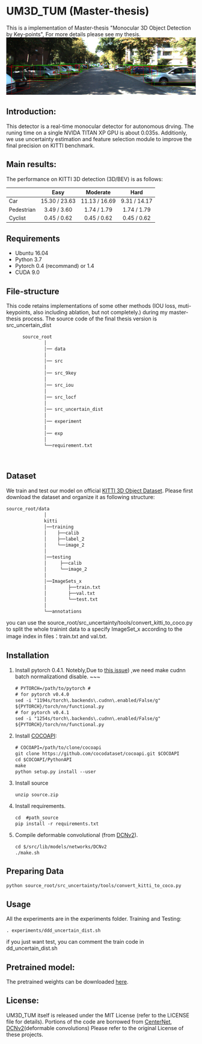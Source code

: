 # UM3D_TUM (Master-thesis)
This is a implementation of Master-thesis "Monocular 3D Object Detection by Key-points", For more details please see my thesis.
![image](003822front.png)
## Introduction:
This detector is a real-time monocular detector for autonomous drving. The runing time on a single NVIDA TITAN XP GPU is about 0.035s.
Additionly, we use uncertainty estimation and feature selection module to improve the final precision on KITTI benchmark. 
## Main results:
The performance on KITTI 3D detection (3D/BEV) is as follows:

|             |     Easy      |    Moderate    |     Hard     |
|-------------|:-------------:|:--------------:|:------------:|
| Car         | 15.30  / 23.63 | 11.13 / 16.69   | 9.31 / 14.17 | 
| Pedestrian  | 3.49  / 3.60  | 1.74 / 1.79    | 1.74 / 1.79  | 
| Cyclist     | 0.45  / 0.62  | 0.45 / 0.62    | 0.45 / 0.62  |
## Requirements
*   Ubuntu 16.04
*   Python 3.7
*   Pytorch 0.4 (recommand) or 1.4
*   CUDA 9.0
## File-structure
This code retains implementations of some other methods (IOU loss, muti-keypoints, also including ablation, but not completely.) during my master-thesis process. 
The source code of the final thesis version is src_uncertain_dist
```
      source_root
              │   
              │── data
              │    
              │── src
              │    
              │── src_9key
              │        
              │── src_iou
              │
              │── src_locf
              │
              │── src_uncertain_dist
              │
              │── experiment
              │
              │── exp
              │
              └──requirement.txt
              
           
```
## Dataset

We train and test our model on official [KITTI 3D Object Dataset](http://www.cvlibs.net/datasets/kitti/eval_object.php?obj_benchmark=3d). 
Please first download the dataset and organize it as following structure:
```
source_root/data
              │   
              kitti
              │──training
              │    ├──calib 
              │    ├──label_2 
              │    └──image_2 
              │
              │──testing
              │     ├──calib 
              │     └──image_2
              │
              │──ImageSets_x
              │        ├──train.txt
              │        ├──val.txt
              │        └──test.txt
              │
              └──annotations
```  
you can use the source_root/src_uncertainty/tools/convert_kitti_to_coco.py to split the whole trainint data to a specify ImageSet_x according to the image index in files：train.txt and val.txt. 

## Installation
1. Install pytorch 0.4.1. 
    Notebly,Due to [this issue](https://github.com/xingyizhou/pytorch-pose-hg-3d/issues/16)) ,we need make cudnn batch normalizationd disable.   ~~~
    ~~~
    # PYTORCH=/path/to/pytorch # 
    # for pytorch v0.4.0
    sed -i "1194s/torch\.backends\.cudnn\.enabled/False/g" ${PYTORCH}/torch/nn/functional.py
    # for pytorch v0.4.1
    sed -i "1254s/torch\.backends\.cudnn\.enabled/False/g" ${PYTORCH}/torch/nn/functional.py
    ~~~
2. Install [COCOAPI](https://github.com/cocodataset/cocoapi):
    ~~~
    # COCOAPI=/path/to/clone/cocoapi
    git clone https://github.com/cocodataset/cocoapi.git $COCOAPI
    cd $COCOAPI/PythonAPI
    make
    python setup.py install --user
    ~~~
 3. Install source 
    ~~~
    unzip source.zip 
    ~~~
 4. Install requirements.
    ~~~
    cd  #path_source
    pip install -r requirements.txt
    ~~~
 5. Compile deformable convolutional (from [DCNv2](https://github.com/CharlesShang/DCNv2/tree/pytorch_0.4)).
    ~~~
    cd $/src/lib/models/networks/DCNv2
    ./make.sh
    ~~~
## Preparing Data
   ~~~
   python source_root/src_uncertainty/tools/convert_kitti_to_coco.py
   ~~~
## Usage
   All the experiments are in the experiments folder.
   Training and Testing:
   ~~~
   . experiments/ddd_uncertain_dist.sh
   ~~~
   if you just want test, you can comment the train code in dd_uncertain_dist.sh
## Pretrained model:
  The pretrained weights can be downloaded [here](https://drive.google.com/file/d/1KPOecVhu_EsLqxFs4hDYSrrQZE3Q5pQe/view?usp=sharing).
## License:
UM3D_TUM itself is released under the MIT License (refer to the LICENSE file for details). 
Portions of the code are borrowed from [CenterNet](https://github.com/xingyizhou/CenterNet/), [DCNv2](https://github.com/CharlesShang/DCNv2)(deformable convolutions)
Please refer to the original License of these projects.
